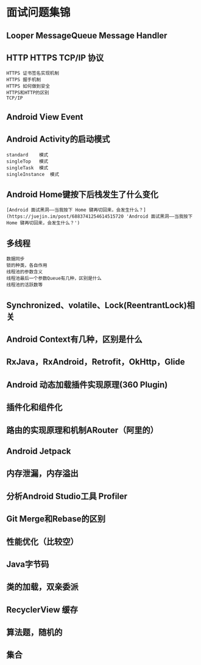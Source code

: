 # 面试问题集锦

## Looper MessageQueue Message Handler

## HTTP HTTPS TCP/IP 协议
    HTTPS 证书签名实现机制
    HTTPS 握手机制
    HTTPS 如何做到安全
    HTTPS和HTTP的区别
    TCP/IP

## Android View Event

## Android Activity的启动模式
    standard    模式
    singleTop   模式
    singleTask  模式
    singleInstance  模式

## Android Home键按下后栈发生了什么变化
    [Android 面试黑洞——当我按下 Home 键再切回来，会发生什么？](https://juejin.im/post/6883741254614515720 'Android 面试黑洞——当我按下 Home 键再切回来，会发生什么？')
    
## 多线程
    数据同步
    锁的种类，各自作用
    线程池的参数含义
    线程池最后一个参数Queue有几种，区别是什么
    线程池的活跃数等

## Synchronized、volatile、Lock(ReentrantLock)相关

## Android Context有几种，区别是什么

## RxJava，RxAndroid，Retrofit，OkHttp，Glide

## Android 动态加载插件实现原理(360 Plugin)

## 插件化和组件化

## 路由的实现原理和机制ARouter（阿里的）

## Android Jetpack

## 内存泄漏，内存溢出

## 分析Android Studio工具 Profiler

## Git Merge和Rebase的区别

## 性能优化（比较空）

## Java字节码

## 类的加载，双亲委派

## RecyclerView 缓存

## 算法题，随机的

## 集合
